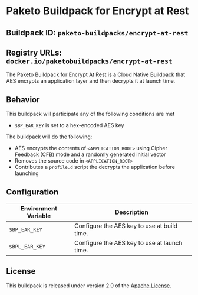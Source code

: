 # Paketo Buildpack for Encrypt at Rest

## Buildpack ID: `paketo-buildpacks/encrypt-at-rest`
## Registry URLs: `docker.io/paketobuildpacks/encrypt-at-rest`

The Paketo Buildpack for Encrypt At Rest is a Cloud Native Buildpack that AES encrypts an application layer and then decrypts it at launch time.

## Behavior
This buildpack will participate any of the following conditions are met

* `$BP_EAR_KEY` is set to a hex-encoded AES key

The buildpack will do the following:

* AES encrypts the contents of `<APPLICATION_ROOT>` using Cipher Feedback (CFB) mode and a randomly generated initial vector
* Removes the source code in `<APPLICATION_ROOT>`
* Contributes a `profile.d` script the decrypts the application before launching

## Configuration
| Environment Variable | Description                                  |
|----------------------|----------------------------------------------|
| `$BP_EAR_KEY`        | Configure the AES key to use at build time.  |
| `$BPL_EAR_KEY`       | Configure the AES key to use at launch time. |

## License
This buildpack is released under version 2.0 of the [Apache License][a].

[a]: http://www.apache.org/licenses/LICENSE-2.0

